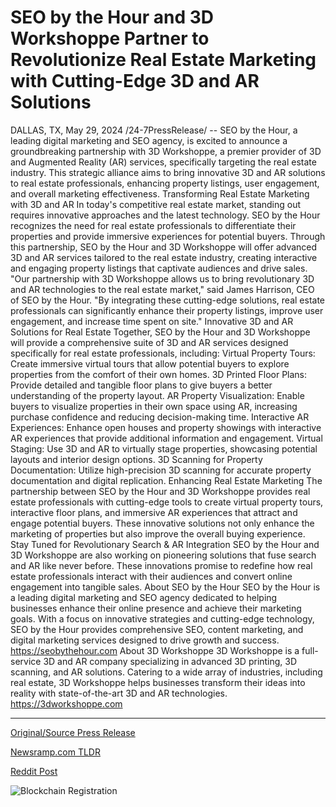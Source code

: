 # SEO by the Hour and 3D Workshoppe Partner to Revolutionize Real Estate Marketing with Cutting-Edge 3D and AR Solutions

DALLAS, TX, May 29, 2024 /24-7PressRelease/ -- SEO by the Hour, a leading digital marketing and SEO agency, is excited to announce a groundbreaking partnership with 3D Workshoppe, a premier provider of 3D and Augmented Reality (AR) services, specifically targeting the real estate industry. This strategic alliance aims to bring innovative 3D and AR solutions to real estate professionals, enhancing property listings, user engagement, and overall marketing effectiveness.  Transforming Real Estate Marketing with 3D and AR  In today's competitive real estate market, standing out requires innovative approaches and the latest technology. SEO by the Hour recognizes the need for real estate professionals to differentiate their properties and provide immersive experiences for potential buyers. Through this partnership, SEO by the Hour and 3D Workshoppe will offer advanced 3D and AR services tailored to the real estate industry, creating interactive and engaging property listings that captivate audiences and drive sales.  "Our partnership with 3D Workshoppe allows us to bring revolutionary 3D and AR technologies to the real estate market," said James Harrison, CEO of SEO by the Hour. "By integrating these cutting-edge solutions, real estate professionals can significantly enhance their property listings, improve user engagement, and increase time spent on site."  Innovative 3D and AR Solutions for Real Estate  Together, SEO by the Hour and 3D Workshoppe will provide a comprehensive suite of 3D and AR services designed specifically for real estate professionals, including:  Virtual Property Tours: Create immersive virtual tours that allow potential buyers to explore properties from the comfort of their own homes. 3D Printed Floor Plans: Provide detailed and tangible floor plans to give buyers a better understanding of the property layout. AR Property Visualization: Enable buyers to visualize properties in their own space using AR, increasing purchase confidence and reducing decision-making time. Interactive AR Experiences: Enhance open houses and property showings with interactive AR experiences that provide additional information and engagement. Virtual Staging: Use 3D and AR to virtually stage properties, showcasing potential layouts and interior design options. 3D Scanning for Property Documentation: Utilize high-precision 3D scanning for accurate property documentation and digital replication.  Enhancing Real Estate Marketing  The partnership between SEO by the Hour and 3D Workshoppe provides real estate professionals with cutting-edge tools to create virtual property tours, interactive floor plans, and immersive AR experiences that attract and engage potential buyers. These innovative solutions not only enhance the marketing of properties but also improve the overall buying experience.  Stay Tuned for Revolutionary Search & AR Integration  SEO by the Hour and 3D Workshoppe are also working on pioneering solutions that fuse search and AR like never before. These innovations promise to redefine how real estate professionals interact with their audiences and convert online engagement into tangible sales.  About SEO by the Hour  SEO by the Hour is a leading digital marketing and SEO agency dedicated to helping businesses enhance their online presence and achieve their marketing goals. With a focus on innovative strategies and cutting-edge technology, SEO by the Hour provides comprehensive SEO, content marketing, and digital marketing services designed to drive growth and success. https://seobythehour.com  About 3D Workshoppe  3D Workshoppe is a full-service 3D and AR company specializing in advanced 3D printing, 3D scanning, and AR solutions. Catering to a wide array of industries, including real estate, 3D Workshoppe helps businesses transform their ideas into reality with state-of-the-art 3D and AR technologies. https://3dworkshoppe.com 

---

[Original/Source Press Release](https://www.24-7pressrelease.com/press-release/511200/seo-by-the-hour-and-3d-workshoppe-partner-to-revolutionize-real-estate-marketing-with-cutting-edge-3d-and-ar-solutions)
                    

[Newsramp.com TLDR](None) 



[Reddit Post](https://www.reddit.com/r/MarketingNewsramp/comments/1d3my36/seo_by_the_hour_announces_groundbreaking/) 



![Blockchain Registration](https://cdn.newsramp.app/24-7PressRelease/qrcode/245/29/pondUxoY.webp)